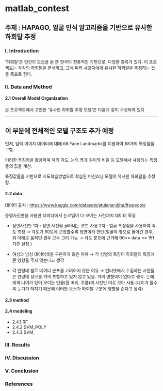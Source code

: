 # matlab_contest

## 주제 : HAPAGO, 얼굴 인식 알고리즘을 기반으로 유사한 하회탈 추정
### Ⅰ. Introduction
 ‘하회탈’은 인간의 모습을 본 뜬 한국의 전통적인 가면으로, 다양한 종류가 있다. 
 이 프로젝트는 각각의 하회탈을 분석하고, 그에 따라 사용자에게 유사한 하회탈을 추정하는 것을 목표로 한다.
 
### Ⅱ. Data and Method
#### 2.1 Overall Model Organization
본 프로젝트에서 고안한 '유사한 하회탈 추정 모델'은 다음과 같이 구성되어 있다

-------
이 부분에 전체적인 모델 구조도 추가 예정
-------
먼저, 입력 이미지 데이터에 대해 68 Face Landmarks를 이용하여 68개의 특징점을 구함. 

이러한 특징점을 활용하여 턱의 각도, 눈의 폭과 길이의 비율 등 모델에서 사용되는 특징들의 값을 계산. 

특징값들을 기반으로 지도학습방법으로 학습된 머신러닝 모델이 유사한 하회탈을 추정함.

#### 2.2 data
데이터 출처 : https://www.kaggle.com/datasets/atulanandjha/lfwpeople

증명사진만을 사용한 데이터에서 눈코입이 다 보이는 사진까지 데이터 확장
- 정면사진만
    1차 : 정면 사진을 골라내는 코드 사용
    2차 : 얼굴 특징점을 사용하여 각도 측정 → 각도가 90도에 근접할수록 정면이라 판단(얼굴이 옆으로 돌아간 경우, 위 아래로 움직인 경우 모두 고려 가능 → 각도 분포에 근거해 90<= data <= 151 기준 설정 )

- 여성과 남성 데이터셋을 구분하지 않은 이유 → 각 성별의 특징이 하회탈의 특징에 큰 영향을 주지 않는다고 생각
- 각 연령대 별로 데이터 분포를 고려하지 않은 이유 → 인터넷에서 수집하는 사진들은 연령대 정보를 거의 포함하고 있지 않고 있음. 거의 영향력이 없다고 생각. 눈에 띄게 나이가 있어 보이는 인물(흰 머리, 주름)의 사진만 따로 모아 사용.(나이가 들수록 눈가가 쳐지기 때문에 이러한 요소가 하회탈 구분에 영향을 준다고 생각)

#### 2.3 method

#### 2.4 modeling
+ 2.4.1 RF
+ 2.4.2 SVM_POLY
+ 2.4.3 SVM_
### III. Results

### IV. Discussion

### V. Conclusion

### References
